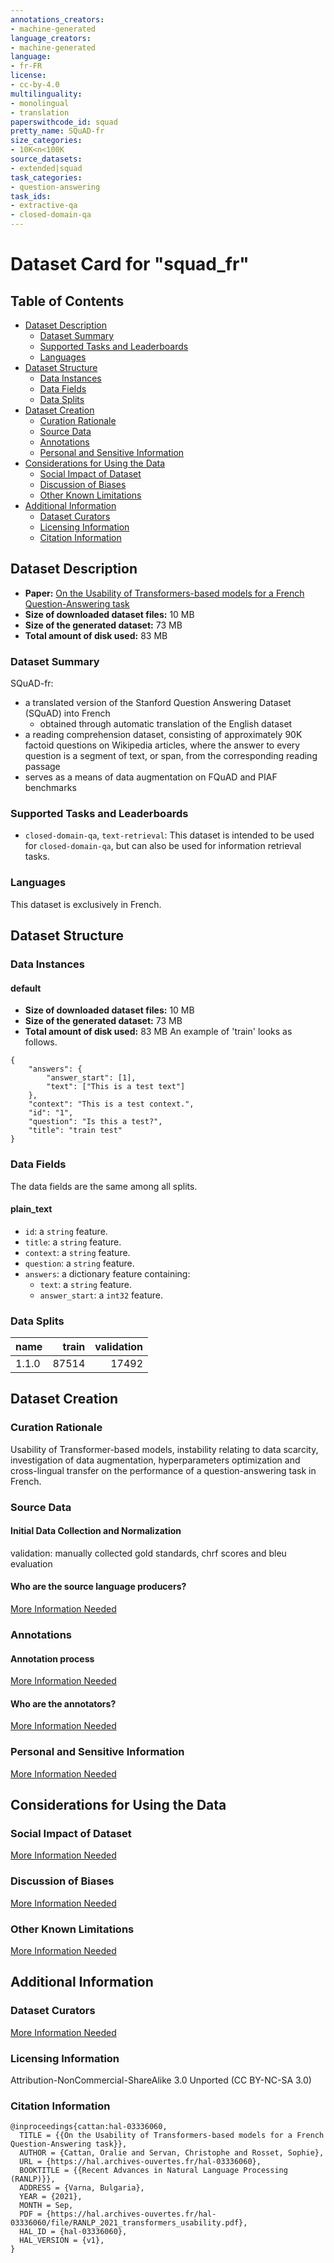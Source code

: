 ```yaml
---
annotations_creators:
- machine-generated
language_creators:
- machine-generated
language:
- fr-FR
license:
- cc-by-4.0
multilinguality:
- monolingual
- translation
paperswithcode_id: squad
pretty_name: SQuAD-fr
size_categories:
- 10K<n<100K
source_datasets:
- extended|squad
task_categories:
- question-answering
task_ids:
- extractive-qa
- closed-domain-qa
---
```



# Dataset Card for "squad_fr"
## Table of Contents
- [Dataset Description](#dataset-description)
  - [Dataset Summary](#dataset-summary)
  - [Supported Tasks and Leaderboards](#supported-tasks-and-leaderboards)
  - [Languages](#languages)
- [Dataset Structure](#dataset-structure)
  - [Data Instances](#data-instances)
  - [Data Fields](#data-fields)
  - [Data Splits](#data-splits)
- [Dataset Creation](#dataset-creation)
  - [Curation Rationale](#curation-rationale)
  - [Source Data](#source-data)
  - [Annotations](#annotations)
  - [Personal and Sensitive Information](#personal-and-sensitive-information)
- [Considerations for Using the Data](#considerations-for-using-the-data)
  - [Social Impact of Dataset](#social-impact-of-dataset)
  - [Discussion of Biases](#discussion-of-biases)
  - [Other Known Limitations](#other-known-limitations)
- [Additional Information](#additional-information)
  - [Dataset Curators](#dataset-curators)
  - [Licensing Information](#licensing-information)
  - [Citation Information](#citation-information)
## Dataset Description
- **Paper:**  [On the Usability of Transformers-based models for a French Question-Answering task](https://hal.archives-ouvertes.fr/hal-03336060)
- **Size of downloaded dataset files:** 10 MB
- **Size of the generated dataset:** 73 MB
- **Total amount of disk used:** 83 MB
### Dataset Summary
SQuAD-fr:
- a translated version of the Stanford Question Answering Dataset (SQuAD) into French
  - obtained through automatic translation of the English dataset
- a reading comprehension dataset, consisting of approximately 90K factoid questions on Wikipedia articles, where the answer to every question is a segment of text, or span, from the corresponding reading passage
- serves as a means of data augmentation on FQuAD and PIAF benchmarks
### Supported Tasks and Leaderboards
- `closed-domain-qa`, `text-retrieval`: This dataset is intended to be used for `closed-domain-qa`, but can also be used for information retrieval tasks.
### Languages
This dataset is exclusively in French.
## Dataset Structure
### Data Instances
#### default
- **Size of downloaded dataset files:** 10 MB
- **Size of the generated dataset:** 73 MB
- **Total amount of disk used:** 83 MB
An example of 'train' looks as follows.
```
{
    "answers": {
        "answer_start": [1],
        "text": ["This is a test text"]
    },
    "context": "This is a test context.",
    "id": "1",
    "question": "Is this a test?",
    "title": "train test"
}
```
### Data Fields
The data fields are the same among all splits.
#### plain_text
- `id`: a `string` feature.
- `title`: a `string` feature.
- `context`: a `string` feature.
- `question`: a `string` feature.
- `answers`: a dictionary feature containing:
  - `text`: a `string` feature.
  - `answer_start`: a `int32` feature.

### Data Splits
|   name   |train|validation|
|----------|----:|---------:|
|1.1.0|87514|     17492|
## Dataset Creation
### Curation Rationale
Usability of Transformer-based models, instability relating to data scarcity, investigation of data augmentation, hyperparameters optimization and cross-lingual transfer on the performance of a question-answering task in French.
### Source Data
#### Initial Data Collection and Normalization
validation: manually collected gold standards, chrf scores and bleu evaluation
#### Who are the source language producers?
[More Information Needed](https://github.com/huggingface/datasets/blob/master/CONTRIBUTING.md#how-to-contribute-to-the-dataset-cards)
### Annotations
#### Annotation process
[More Information Needed](https://github.com/huggingface/datasets/blob/master/CONTRIBUTING.md#how-to-contribute-to-the-dataset-cards)
#### Who are the annotators?
[More Information Needed](https://github.com/huggingface/datasets/blob/master/CONTRIBUTING.md#how-to-contribute-to-the-dataset-cards)
### Personal and Sensitive Information
[More Information Needed](https://github.com/huggingface/datasets/blob/master/CONTRIBUTING.md#how-to-contribute-to-the-dataset-cards)
## Considerations for Using the Data
### Social Impact of Dataset
[More Information Needed](https://github.com/huggingface/datasets/blob/master/CONTRIBUTING.md#how-to-contribute-to-the-dataset-cards)
### Discussion of Biases
[More Information Needed](https://github.com/huggingface/datasets/blob/master/CONTRIBUTING.md#how-to-contribute-to-the-dataset-cards)
### Other Known Limitations
[More Information Needed](https://github.com/huggingface/datasets/blob/master/CONTRIBUTING.md#how-to-contribute-to-the-dataset-cards)
## Additional Information
### Dataset Curators
[More Information Needed](https://github.com/huggingface/datasets/blob/master/CONTRIBUTING.md#how-to-contribute-to-the-dataset-cards)
### Licensing Information
Attribution-NonCommercial-ShareAlike 3.0 Unported (CC BY-NC-SA 3.0)
### Citation Information
```
@inproceedings{cattan:hal-03336060,
  TITLE = {{On the Usability of Transformers-based models for a French Question-Answering task}},
  AUTHOR = {Cattan, Oralie and Servan, Christophe and Rosset, Sophie},
  URL = {https://hal.archives-ouvertes.fr/hal-03336060},
  BOOKTITLE = {{Recent Advances in Natural Language Processing (RANLP)}},
  ADDRESS = {Varna, Bulgaria},
  YEAR = {2021},
  MONTH = Sep,
  PDF = {https://hal.archives-ouvertes.fr/hal-03336060/file/RANLP_2021_transformers_usability.pdf},
  HAL_ID = {hal-03336060},
  HAL_VERSION = {v1},
}
```